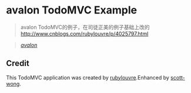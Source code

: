 # avalon TodoMVC Example

>avalon TodoMVC的例子，在司徒正美的例子基础上改的 http://www.cnblogs.com/rubylouvre/p/4025797.html

>_[avalon](https://github.com/RubyLouvre/avalon)_

## Credit

This TodoMVC application was created by [rubylouvre](https://github.com/RubyLouvre).Enhanced by [scott-wong](https://github.com/scott-wong).
